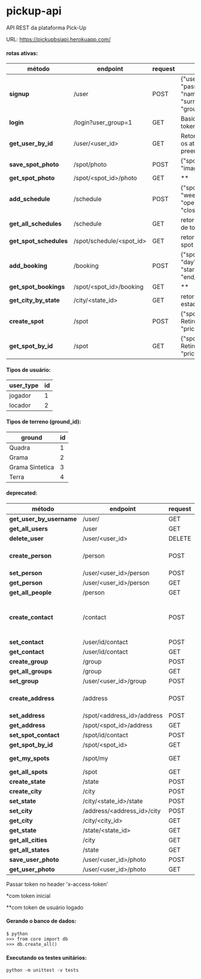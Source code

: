 # pickup-api
API REST da plataforma Pick-Up

URL: https://pickupbsiapi.herokuapp.com/

#### rotas ativas:

método | endpoint | request | obs:
------------ | ------------- | ------------- | -------------
**signup** | /user | POST | {"username": "chandler", "password": "123456", "name":"Chandler", "surname":"Bing", "group_id":"1"}
**login** | /login?user_group=1 | GET | Basic Auth. Retorna um token JWT
**get_user_by_id** | /user/<user_id> | GET | Retorna usuário com todos os atributos preenchidos.**
**save_spot_photo** | /spot/photo | POST | {"spot_id":"42", "image":"*bytearray"}**
**get_spot_photo** | /spot/<spot_id>/photo | GET | **
**add_schedule** | /schedule | POST | {"spot_id":"42", "week_day":"4", "opening_time":"06:00:00", "closing_time":"22:00:00"}
**get_all_schedules** | /schedule | GET | retorna todos os schedules de todos os spots
**get_spot_schedules** | /spot/schedule/<spot_id> | GET | retorna os horários de um spot específico
**add_booking** | /booking | POST | {"spot_id":"42" "day":"01/01/2020", "start_time":"20:00:00", "end_time":"21:00:00"}
**get_spot_bookings** | /spot/<spot_id>/booking | GET | **
**get_city_by_state** | /city/<state_id> | GET | retorna as cidades  de um estado**
**create_spot** | /spot | POST | {"spot_name": "Ilha do Retiro", "ground_id":"1", "price":"50",...}**
**get_spot_by_id** | /spot | GET | {"spot_name": "Ilha do Retiro", "ground_id":"1", "price":"50",...}**


#### Tipos de usuário:
user_type | id |
------------ | ------------- |
jogador | 1
locador | 2

#### Tipos de terreno (ground_id):
ground | id |
------------ | ------------- |
Quadra | 1
Grama | 2
Grama Sintetica | 3
Terra | 4


#### deprecated:
método | endpoint | request | obs:
------------ | ------------- | ------------- | -------------
**get_user_by_username** | /user/<username> | GET | **
**get_all_users** | /user | GET | **
**delete_user** | /user/<user_id> | DELETE | /user/1
**create_person** | /person | POST | {"name":"Chandler", "surname":"Bing"}* (retorna "person_id" que foi criado)*
**set_person** | /user/<user_id>/person | POST | {"person_id":"1"}
**get_person** | /user/<user_id>/person | GET | **
**get_all_people** | /person | GET | **
**create_contact** | /contact | POST | {"email": "chandler@friends.com", "phone": "55888999999"}* (retorna "contact_id" que foi criado)
**set_contact** | /user/id/contact | POST | {"contact_id":"1"}*
**get_contact** | /user/id/contact | GET |  **
**create_group** | /group | POST | {"group_name":"jogador"}**
**get_all_groups** | /group | GET | **
**set_group** | /user/<user_id>/group | POST | {"group":"jogador"}
**create_address** | /address | POST | {"street":"Baker", "number":"221", "neighborhood":"Marylebone"}**
**set_address** | /spot/<address_id>/address | POST | {"address_id":"1"}**
**get_address** | /spot/<spot_id>/address | GET | **
**set_spot_contact** | /spot/id/contact | POST | {"group":"jogador"}**
**get_spot_by_id** | /spot/<spot_id> | GET | **
**get_my_spots** | /spot/my | GET | retorna os espaços do proprietário logado**
**get_all_spots** | /spot | GET | retorna todos os espaços**
**create_state** | /state | POST | {"state_name":"Pernambuco"}**
**create_city** | /city | POST | {"city_name":"Recife"}**
**set_state** | /city/<state_id>/state | POST | {"state_name":"Bahia"}**
**set_city** | /address/<address_id>/city | POST | {"city_id":"5"}**
**get_city** | /city/<city_id> | GET | **
**get_state** | /state/<state_id> | GET | **
**get_all_cities** | /city | GET | **
**get_all_states** | /state | GET | **
**save_user_photo** | /user/<user_id>/photo | POST | **
**get_user_photo** | /user/<user_id>/photo | GET | **

Passar token no header 'x-access-token'

*com token inicial

**com token de usuário logado

#### Gerando o banco de dados:

```
$ python
>>> from core import db
>>> db.create_all()
```

#### Executando os testes unitários:

```
python -m unittest -v tests
```